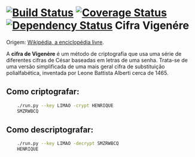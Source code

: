 [![Build Status](https://snap-ci.com/riquellopes/cifra-de-vigenere/branch/master/build_image)](https://snap-ci.com/riquellopes/cifra-de-vigenere/branch/master)
[![Coverage Status](https://coveralls.io/repos/riquellopes/cifra-de-vigenere/badge.svg?branch=master&service=github)](https://coveralls.io/github/riquellopes/cifra-de-vigenere?branch=master)
[![Dependency Status](https://gemnasium.com/riquellopes/cifra-de-vigenere.svg)](https://gemnasium.com/riquellopes/cifra-de-vigenere)
Cifra Vigenére
=========
Origem: [Wikipédia, a enciclopédia livre](https://pt.wikipedia.org/wiki/Cifra_de_Vigenère).

A **cifra de Vigenère** é um método de criptografia que usa uma série de diferentes cifras de César baseadas em letras de uma senha. Trata-se de uma versão simplificada de uma mais geral cifra de substituição polialfabética, inventada por Leone Battista Alberti cerca de 1465.

Como criptografar:
---------
```sh
    ./run.py --key LIMAO -crypt HENRIQUE
    SMZRWBCQ
```

Como descriptografar:
------------------
```sh
    ./run.py --key LIMAO -decrypt SMZRWBCQ
    HENRIQUE
```
